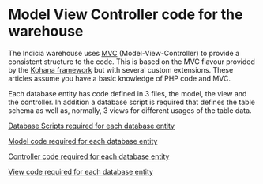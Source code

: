 # Model View Controller code for the warehouse #

The Indicia warehouse uses [MVC](http://en.wikipedia.org/wiki/Model–view–controller) (Model-View-Controller) to provide a consistent structure to the code. This is based on the MVC flavour provided by the [Kohana framework](http://kohanaframework.org/) but with several custom extensions. These articles assume you have a basic knowledge of PHP code and MVC.

Each database entity has code defined in 3 files, the model, the view and the controller. In addition a database script is required that defines the table schema as well as, normally, 3 views for different usages of the table data.

[Database Scripts required for each database entity](WarehouseCodeAddEntityScripts.md)

[Model code required for each database entity](WarehouseCodeAddEntityModel.md)

[Controller code required for each database entity](WarehouseCodeAddEntityController.md)

[View code required for each database entity](WarehouseCodeAddEntityView.md)